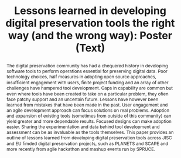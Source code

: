 ---
abstract: The digital preservation community has had a chequered history in developing
  software tools to perform operations essential for preserving digital data. Poor
  technology choices, half measures in adopting open source approaches, insufﬁcient
  engagement with users, ﬁnite project funding and an array of other challenges have
  hampered tool development. Gaps in capability are common but even where tools have
  been created to take on a particular problem, they oﬁen face patchy support and
  an uncertain future. Lessons have however been learned from mistakes that have been
  made in the past. User engagement and an agile development approach can focus solutions
  on real problems. Adoption and expansion of existing tools (sometimes from outside
  of this community) can yield greater and more dependable results. Focused designs
  can make adoption easier. Sharing the experimentation and data behind tool development
  and assessment can be as invaluable as the tools themselves. This paper provides
  an outline of lessons learned from developing digital preservation tools across
  JISC and EU ﬁmded digital preservation projects, such as PLANETS and SCAPE and more
  recently from agile hackathon and mashup events run by SPRUCE.
creators:
- Paul Wheatley
date: null
document_url: https://services.phaidra.univie.ac.at/api/object/o:378698/download
grand_parent: iPRES
institutions: []
keywords:
- digital preservation
- user requirements
- digital preservation tools
- open source development
landing_page_url: https://phaidra.univie.ac.at/o:378698
language: eng
layout: publication
license: CC BY-NC-SA 3.0 AT
notes_url: null
parent: iPRES 2014
publication_type: poster
size: 158049
slides_url: null
source_name: iPRES
stream_url: null
title: 'Lessons learned in developing digital preservation tools the right way (and
  the wrong way): Poster (Text) '
year: 2014
---